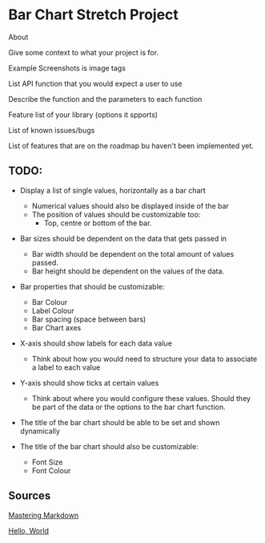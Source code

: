 Bar Chart Stretch Project
==================



About

Give some context to what your project is for.

Example Screenshots is image tags

List API function that you would expect a user to use

Describe the function and the parameters to each function

Feature list of your library (options it spports)

List of known issues/bugs

List of features that are on the roadmap bu haven't been implemented yet.

## TODO:

* Display a list of single values, horizontally as a bar chart
  * Numerical values should also be displayed inside of the bar
  * The position of values should be customizable too:
    * Top, centre or bottom of the bar.

* Bar sizes should be dependent on the data that gets passed in
  * Bar width should be dependent on the total amount of values passed.
  * Bar height should be dependent on the values of the data.

* Bar properties that should be customizable:
  * Bar Colour
  * Label Colour
  * Bar spacing (space between bars)
  * Bar Chart axes

* X-axis should show labels for each data value
  * Think about how you would need to structure your data to associate a label to each value

* Y-axis should show ticks at certain values
  * Think about where you would configure these values. Should they be part of the data or the options to the bar chart function.

* The title of the bar chart should be able to be set and shown dynamically

* The title of the bar chart should also be customizable:

  * Font Size
  * Font Colour


## Sources

[Mastering Markdown](https://guides.github.com/features/mastering-markdown/)

[Hello, World](https://javascript.info/hello-world)

